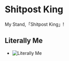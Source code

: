# Shitpost King

My Stand,「Shitpost King」!

## Literally Me

* ![Literally Me](http://i.imgur.com/0mKwPCn.gif)